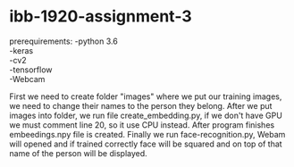 # ibb-1920-assignment-3

prerequirements:
-python 3.6<br/>
-keras<br/>
-cv2 <br/>
-tensorflow<br/>
-Webcam

First we need to create folder "images" where we put our training images, we need to change their names to the person they belong. After we put images into folder, we run file create_embedding.py, if we don't have GPU we must comment line 20, so it use CPU instead. After program finishes embeedings.npy file is created. Finally we run face-recognition.py, Webam will opened and if trained correctly face will be squared and on top of that name of the person will be displayed.
